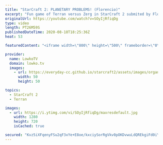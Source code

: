 ```yaml
---
title: "StarCraft 2: PLANETARY PROBLEMS! (Florencio)"
excerpt: "Fun game of Terran versus Zerg in StarCraft 2 submited by Florencio. Florencio decides to go for an aggressive Planetary Fortress rush.  Florencio on Twitch: http://twitch.tv/florenciosc  Get more videos & support my work: http://www.patreon.com/lowkotv  My second channel: http://lowko.tv/morelowko Lowko"
originalUrl: https://youtube.com/watch?v=SOyIjRfiqDg
type: video
length: PT26M59S
publishedDateTime: 2020-08-18T18:25:36Z
heat: 53

featuredContent: "<iframe width=\"800\" height=\"500\" frameborder=\"0\" src=\"https://www.youtube.com/embed/SOyIjRfiqDg\" allow=\"accelerometer; autoplay; encrypted-media; gyroscope; picture-in-picture\" allowfullscreen></iframe>"

provider:
  name: LowkoTV
  domain: lowko.tv
  images:
    - url: https://everyday-cc.github.io/starcraft2/assets/images/organizations/lowko.tv-50x50.jpg
      width: 50
      height: 50

topics:
  - StarCraft 2
  - Terran

images:
  - url: https://i.ytimg.com/vi/SOyIjRfiqDg/maxresdefault.jpg
    width: 1280
    height: 720
    isCached: true

secured: "Kvz5iXFqenyFSu2qF3xYe+E8oe/kxciySorRgVkv0pOKDvwuLdQREkgiFd0iYLFOhfJids/kLHqhEALH2VHbzumF4MvM0HkMWfXjLsai8C0pYXueNgUsAK433WPUWNOxjDSb30HvQb05UiaGGwtbX+YavsLAzpn14Ka9iG/j45gPVRl2+wy2sIs1utjL1Oj8idqVzBUCuP2OWEmJ8t1kmF0E/bYTqteqr6Se5LTSb6EkEK032PLtQ06SMT92zNFBtnBbyh8ibd8Otwz4TGX8nguAv8B/YE+izaUJVzwQK6fcVtu3dEtIpHgKPHfnZzlbuTbfgrMHwFjIl3OqPjPz5c+IBoJiiCdHqJK1gahUn75xCB+vS9gMCfCBYNzTS5f3OJZX84Th9VyiYTbZC7cswu0fWm7OqByi2PzpbT+nBIId+8PYSk4SlizJ78IEzxIb;idYNmPO5tLapALYjbGrxUA=="
---
```



